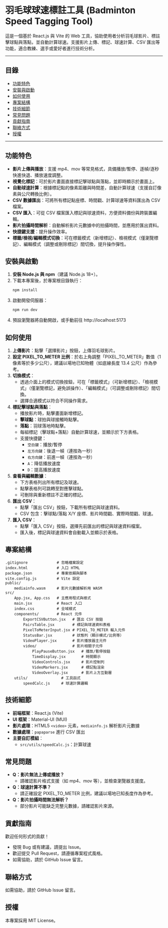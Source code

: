 # 羽毛球球速標註工具 (Badminton Speed Tagging Tool)

這是一個基於 React.js 與 Vite 的 Web 工具，協助使用者分析羽毛球影片、標註擊球點與落點，並自動計算球速。支援影片上傳、標記、球速計算、CSV 匯出等功能，適合教練、選手或愛好者進行技術分析。

---

## 目錄
- [功能特色](#功能特色)
- [安裝與啟動](#安裝與啟動)
- [如何使用](#如何使用)
- [專案結構](#專案結構)
- [技術細節](#技術細節)
- [常見問題](#常見問題)
- [貢獻指南](#貢獻指南)
- [聯絡方式](#聯絡方式)
- [授權](#授權)

---

## 功能特色

- **影片上傳與播放**：支援 mp4、mov 等常見格式，具備播放/暫停、逐幀/逐秒快進快退、播放速度調整。
- **視覺化標記**：可於影片畫面直接標記擊球點與落點，並即時顯示於畫面上。
- **自動球速計算**：根據標記點的像素距離與時間差，自動計算球速（支援自訂像素與公尺轉換比例）。
- **CSV 數據匯出**：可將所有標記點座標、時間戳、計算球速等資料匯出為 CSV 檔案。
- **CSV 匯入**：可從 CSV 檔案匯入標記與球速資料，方便資料備份與跨裝置編輯。
- **影片拍攝時間解析**：自動解析影片元數據中的拍攝時間，並應用於匯出資料。
- **快捷鍵支援**：提升操作效率。
- **標籤/檢視/編輯模式切換**：可在標籤模式（新增標記）、檢視模式（僅瀏覽標記）、編輯模式（調整或刪除標記）間切換，提升操作彈性。

## 安裝與啟動

1. **安裝 Node.js 與 npm**（建議 Node.js 18+）。
2. 下載本專案後，於專案根目錄執行：
   ```sh
   npm install
   ```
3. 啟動開發伺服器：
   ```sh
   npm run dev
   ```
4. 預設瀏覽器將自動開啟，或手動前往 http://localhost:5173

## 如何使用

1. **上傳影片**：點擊「選擇影片」按鈕，上傳羽毛球影片。
2. **設定 PIXEL_TO_METER 比例**：於右上角調整「PIXEL_TO_METER」數值（1 像素等於多少公尺），建議以場地已知物體（如底線長度 13.4 公尺）作為參考。
3. **切換模式**：
   - 透過介面上的模式切換按鈕，可在「標籤模式」（可新增標記）、「檢視模式」（僅瀏覽標記，避免誤操作）、「編輯模式」（可調整或刪除標記）間切換。
   - 選擇合適模式以符合不同操作需求。
4. **標記擊球點與落點**：
   - 播放影片時，點擊畫面新增標記。
   - **擊球點**：球拍與球接觸時點擊。
   - **落點**：羽球落地時點擊。
   - 每組標記（擊球點+落點）自動計算球速，並顯示於下方表格。
   - 支援快捷鍵：
     - `空白鍵`：播放/暫停
     - `左方向鍵`：後退一幀（連按為一秒）
     - `右方向鍵`：前進一幀（連按為一秒）
     - `A`：降低播放速度
     - `D`：提高播放速度
5. **查看與編輯數據**：
   - 下方表格列出所有標記及球速。
   - 點擊表格列可跳轉至對應擊球點。
   - 可刪除與重新標註不正確的標記。
6. **匯出 CSV**：
   - 點擊「匯出 CSV」按鈕，下載所有標記與球速資料。
   - CSV 包含：擊球點/落點 X/Y 座標、影片時間戳、實際時間戳、球速。
7. **匯入 CSV**：
   - 點擊「匯入 CSV」按鈕，選擇先前匯出的標記與球速資料檔案。
   - 匯入後，標記與球速資料會自動載入並顯示於表格。

## 專案結構

```
.gitignore             # 忽略檔案設定
index.html             # 入口 HTML
package.json           # 專案依賴與腳本
vite.config.js         # Vite 設定
public/
    mediainfo.wasm     # 影片元數據解析用 WASM
src/
    App.jsx, App.css   # 主應用程式與樣式
    main.jsx           # React 入口
    index.css          # 全域樣式
    components/        # React 元件
        ExportCSVButton.jsx   # 匯出 CSV 按鈕
        PairsTable.jsx        # 標記與球速資料表格
        PixelToMeterInput.jsx # PIXEL_TO_METER 輸入元件
        StatusBar.jsx         # 狀態列（顯示模式/比例等）
        VideoPlayer.jsx       # 影片播放器主元件
        video/                # 影片相關子元件
            PlayPauseButton.jsx   # 播放/暫停按鈕
            TimeDisplay.jsx       # 時間顯示
            VideoControls.jsx     # 影片控制列
            VideoMarkers.jsx      # 標記點渲染
            VideoOverlay.jsx      # 影片上方互動層
    utils/               # 工具函式
        speedCalc.js     # 球速計算邏輯
```

## 技術細節
- **前端框架**：React.js (Vite)
- **UI 框架**：Material-UI (MUI)
- **影片處理**：HTML5 `<video>` 元素，`mediainfo.js` 解析影片元數據
- **數據處理**：`papaparse` 進行 CSV 匯出
- **主要自訂模組**：
  - `src/utils/speedCalc.js`：計算球速

## 常見問題

- **Q：影片無法上傳或播放？**
  - 請確認影片格式支援（如 mp4、mov 等），並檢查瀏覽器支援度。
- **Q：球速計算不準？**
  - 請正確設定 PIXEL_TO_METER 比例，建議以場地已知長度作為參考。
- **Q：影片拍攝時間無法解析？**
  - 部分影片可能缺乏完整元數據，請確認影片來源。

## 貢獻指南

歡迎任何形式的貢獻！
- 發現 Bug 或有建議，請提出 Issue。
- 歡迎提交 Pull Request，請遵循專案程式風格。
- 如需協助，請於 GitHub Issue 留言。

## 聯絡方式

如需協助，請於 GitHub Issue 留言。

## 授權

本專案採用 MIT License。